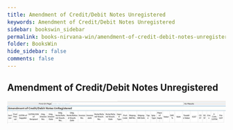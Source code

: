 ```yaml
---
title: Amendment of Credit/Debit Notes Unregistered
keywords: Amendment of Credit/Debit Notes Unregistered
sidebar: bookswin_sidebar
permalink: books-nirvana-win/amendment-of-credit-debit-notes-unregistered.html
folder: BooksWin
hide_sidebar: false
comments: false
---
```


## Amendment of Credit/Debit Notes Unregistered


![](/images/gstr1-exp-amend-notes.jpg)
